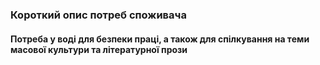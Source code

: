 ### Короткий опис потреб споживача
#### Потреба у воді для безпеки праці, а також для спілкування на теми масової культури та літературної прози
